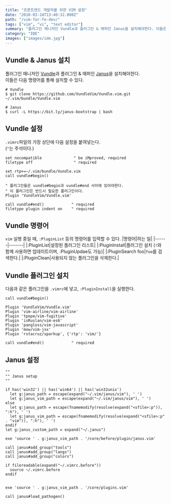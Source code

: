 ```yaml
---
title: "프론트엔드 개발자를 위한 VIM 설정"
date: "2018-03-24T13:40:32.000Z"
path: "/vim-for-fe-dev/"
tags: ["vim", "vi", "text editor"]
summary: "플러그인 매니저인 Vundle과 플러그인 & 매퍼인 Janus을 설치해야한다. 이들은 다음 명령어를 통해 설치할 수 있다."
category: "IDE"
images: ["images/ide.jpg"]
---
```


## Vundle & Janus 설치
플러그인 매니저인 [Vundle](https://github.com/VundleVim/Vundle.vim)과
플러그인 & 매퍼인 [Janus](https://github.com/carlhuda/janus)을 설치해야한다.<br />
이들은 다음 명령어를 통해 설치할 수 있다.

```
# Vundle
$ git clone https://github.com/VundleVim/Vundle.vim.git ~/.vim/bundle/Vundle.vim

# Janus
$ curl -L https://bit.ly/janus-bootstrap | bash
```

## Vundle 설정
`.vimrc`파일의 가장 상단에 다음 설정을 붙여넣는다.<br />
(`"`는 주석이다.)

```
set nocompatible              " be iMproved, required
filetype off                  " required

set rtp+=~/.vim/bundle/Vundle.vim
call vundle#begin()

" 플러그인들은 vundle#begin과 vundle#end 사이에 있어야한다.
" 이 플러그인은 반드시 필요한 플러그인이다.
Plugin 'VundleVim/Vundle.vim'

call vundle#end()            " required
filetype plugin indent on    " required
```

## Vundle 명령어
`vim` 실행 중일 때, `:PluginList` 등의 명령어를 입력할 수 있다.
|명령어|하는 일|
|------|-------|
|:PluginList|설정된 플러그인 리스트|
|:PluginInstall|플러그인 설치 (`!`와 함께 사용하면 업데이트이며, :PluginUpdae도 가능)|
|:PluginSearch foo|`foo`를 검색한다.|
|:PluginClean|사용되지 않는 플러그인을 삭제한다.|

## Vundle 플러그인 설치
다음과 같은 플러그인을 `.vimrc`에 넣고, `:PluginInstall`을 실행한다.
```
call vundle#begin()

Plugin 'VundleVim/Vundle.vim'
Plugin 'vim-airline/vim-airline'
Plugin 'tpope/vim-fugitive'
Plugin 'isRuslan/vim-es6'
Plugin 'pangloss/vim-javascript'
Plugin 'mxw/vim-jsx'
Plugin 'rstacruz/sparkup', {'rtp': 'vim/'}

call vundle#end()            " required
```

## Janus 설정
```
""
"" Janus setup
""

if has('win32') || has('win64') || has('win32unix')
  let g:janus_path = escape(expand("~/.vim/janus/vim"), ' ')
  let g:janus_vim_path = escape(expand("~/.vim/janus/vim"), ' ')
else
  let g:janus_path = escape(fnamemodify(resolve(expand("<sfile>:p")), ":h"), ' ')
  let g:janus_vim_path = escape(fnamemodify(resolve(expand("<sfile>:p" . "vim")), ":h"), ' ')
endif
let g:janus_custom_path = expand("~/.janus")

exe 'source ' . g:janus_vim_path . '/core/before/plugin/janus.vim'

call janus#add_group("tools")
call janus#add_group("langs")
call janus#add_group("colors")

if filereadable(expand("~/.vimrc.before"))
  source ~/.vimrc.before
endif


exe 'source ' . g:janus_vim_path . '/core/plugins.vim'

call janus#load_pathogen()
```
